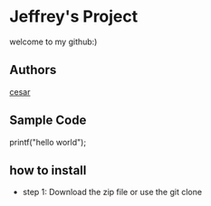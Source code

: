 # Jeffrey's Project
welcome to my github:)
## Authors
[cesar](https://github.com/jeproxx01)
## Sample Code
printf("hello world");
## how to install 
- step 1: Download the zip file or use the git clone
